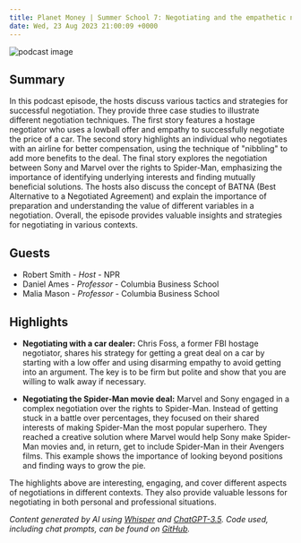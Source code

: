 ```yaml
---
title: Planet Money | Summer School 7: Negotiating and the empathetic nibble
date: Wed, 23 Aug 2023 21:00:09 +0000
---
```


![podcast image](https://media.npr.org/assets/img/2022/10/24/pm_new_tile_2022_sq-b4af5aab11c84cfae38eafa1db74a6da943d4e7f.jpg?s=1400&c=66&f=jpg)

## Summary

In this podcast episode, the hosts discuss various tactics and strategies for successful negotiation. They provide three case studies to illustrate different negotiation techniques. The first story features a hostage negotiator who uses a lowball offer and empathy to successfully negotiate the price of a car. The second story highlights an individual who negotiates with an airline for better compensation, using the technique of "nibbling" to add more benefits to the deal. The final story explores the negotiation between Sony and Marvel over the rights to Spider-Man, emphasizing the importance of identifying underlying interests and finding mutually beneficial solutions. The hosts also discuss the concept of BATNA (Best Alternative to a Negotiated Agreement) and explain the importance of preparation and understanding the value of different variables in a negotiation. Overall, the episode provides valuable insights and strategies for negotiating in various contexts.

## Guests

- Robert Smith - _Host_ - NPR
- Daniel Ames - _Professor_ - Columbia Business School
- Malia Mason - _Professor_ - Columbia Business School

## Highlights

- **Negotiating with a car dealer:** Chris Foss, a former FBI hostage negotiator, shares his strategy for getting a great deal on a car by starting with a low offer and using disarming empathy to avoid getting into an argument. The key is to be firm but polite and show that you are willing to walk away if necessary.

- **Negotiating the Spider-Man movie deal:** Marvel and Sony engaged in a complex negotiation over the rights to Spider-Man. Instead of getting stuck in a battle over percentages, they focused on their shared interests of making Spider-Man the most popular superhero. They reached a creative solution where Marvel would help Sony make Spider-Man movies and, in return, get to include Spider-Man in their Avengers films. This example shows the importance of looking beyond positions and finding ways to grow the pie.

The highlights above are interesting, engaging, and cover different aspects of negotiations in different contexts. They also provide valuable lessons for negotiating in both personal and professional situations.

_Content generated by AI using [Whisper](https://openai.com/research/whisper) and [ChatGPT-3.5](https://openai.com/blog/chatgpt). Code used, including chat prompts, can be found on [GitHub](https://github.com/dustinbrownman/podcast-parser/blob/main/app/functions.py)._
